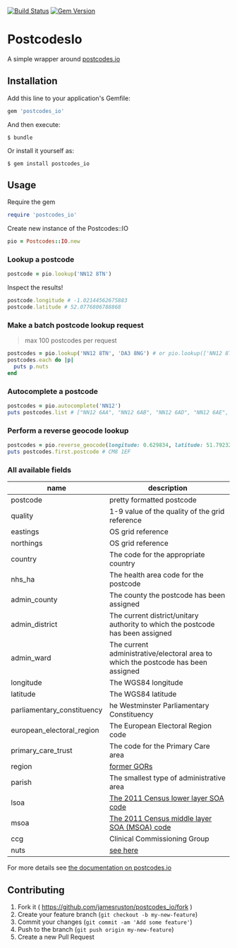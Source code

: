[![Build Status](https://travis-ci.org/jamesruston/postcodes_io.svg?branch=master)](https://travis-ci.org/jamesruston/postcodes_io) [![Gem Version](https://badge.fury.io/rb/postcodes_io.svg)](https://badge.fury.io/rb/postcodes_io)
# PostcodesIo

A simple wrapper around [postcodes.io](http://postcodes.io/)

## Installation

Add this line to your application's Gemfile:

```ruby
gem 'postcodes_io'
```

And then execute:

    $ bundle

Or install it yourself as:

    $ gem install postcodes_io

## Usage

Require the gem

```ruby
require 'postcodes_io'
```

Create new instance of the Postcodes::IO

```ruby
pio = Postcodes::IO.new
```

### Lookup a postcode
```ruby
postcode = pio.lookup('NN12 8TN')
```

Inspect the results!
```ruby
postcode.longitude # -1.02144562675883
postcode.latitude # 52.0776806788868
```

### Make a batch postcode lookup request

> max 100 postcodes per request

```ruby
postcodes = pio.lookup('NN12 8TN', 'DA3 8NG') # or pio.lookup(['NN12 8TN', 'DA3 8NG'])
postcodes.each do |p|
  puts p.nuts
end
```

### Autocomplete a postcode

```ruby
postcodes = pio.autocomplete('NN12')
puts postcodes.list # ["NN12 6AA", "NN12 6AB", "NN12 6AD", "NN12 6AE", "NN12 6AF", "NN12 6AG", "NN12 6AH", "NN12 6AJ", "NN12 6AL", "NN12 6AN"]
```


### Perform a reverse geocode lookup

```ruby
postcodes = pio.reverse_geocode(longitude: 0.629834, latitude: 51.79232)
puts postcodes.first.postcode # CM8 1EF
```

### All available fields

|name|description|
|----|-----------|
|postcode| pretty formatted postcode|
|quality| 1-9 value of the quality of the grid reference |
|eastings| OS grid reference |
|northings | OS grid reference |
|country | The code for the appropriate country|
|nhs_ha | The health area code for the postcode |
|admin_county | The county the postcode has been assigned |
|admin_district| The current district/unitary authority to which the postcode has been assigned |
|admin_ward| The current administrative/electoral area to which the postcode has been assigned |
|longitude| The WGS84 longitude |
|latitude| The WGS84 latitude |
|parliamentary_constituency| he Westminster Parliamentary Constituency|
|european_electoral_region| The European Electoral Region code|
|primary_care_trust| The code for the Primary Care area |
|region| [former GORs](http://www.ons.gov.uk/ons/guide-method/geography/beginner-s-guide/administrative/england/government-office-regions/index.html)|
|parish| The smallest type of administrative area|
|lsoa| [The 2011 Census lower layer SOA code](http://www.ons.gov.uk/ons/guide-method/geography/beginner-s-guide/census/super-output-areas--soas-/index.html)|
|msoa| [The 2011 Census middle layer SOA (MSOA) code](http://www.ons.gov.uk/ons/guide-method/geography/beginner-s-guide/census/super-output-areas--soas-/index.html)|
|ccg| Clinical Commissioning Group |
|nuts| [see here](http://en.wikipedia.org/wiki/Nomenclature_of_Territorial_Units_for_Statistics)|

For more details see [the documentation on postcodes.io](http://postcodes.io/docs)
## Contributing

1. Fork it ( https://github.com/jamesruston/postcodes_io/fork )
2. Create your feature branch (`git checkout -b my-new-feature`)
3. Commit your changes (`git commit -am 'Add some feature'`)
4. Push to the branch (`git push origin my-new-feature`)
5. Create a new Pull Request
